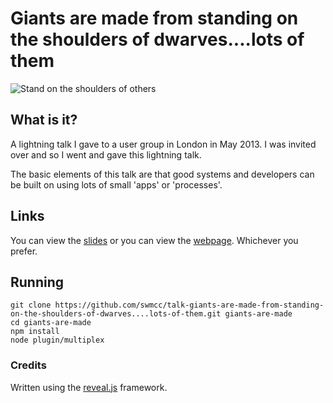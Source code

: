 # Giants are made from standing on the shoulders of dwarves....lots of them

![Stand on the shoulders of others](http://f.cl.ly/items/1a1s2C270C3d000k3p3N/on-shoulder-of-giants-3.jpg "Stand on the shoulders of others")

## What is it?

A lightning talk I gave to a user group in London in May 2013. I was invited over and so I went and gave this lightning 
talk.

The basic elements of this talk are that good systems and developers can be built on using lots of small 
'apps' or 'processes'.

## Links

You can view the [slides](https://speakerdeck.com/swmcc/giants-are-made-by-standing-on-the-shoulders-of-dwarves-dot-dot-dot-lots-of-them) or you can view the [webpage](http://swm.cc/talk-giants-are-made-from-standing-on-the-shoulders-of-dwarves....lots-of-them/#/). Whichever you prefer.


## Running

```
git clone https://github.com/swmcc/talk-giants-are-made-from-standing-on-the-shoulders-of-dwarves....lots-of-them.git giants-are-made
cd giants-are-made
npm install
node plugin/multiplex
```

### Credits

Written using the [reveal.js](https://github.com/hakimel/reveal.js/) framework.

